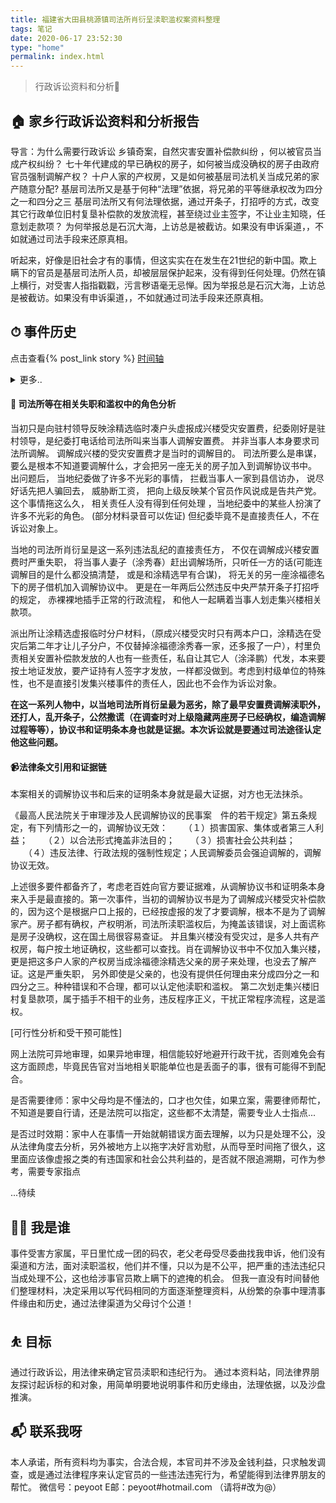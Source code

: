 ```yaml
---
title: 福建省大田县桃源镇司法所肖衍呈渎职滥权案资料整理
tags: 笔记
date: 2020-06-17 23:52:30
type: "home"
permalink: index.html
---
```

> 行政诉讼资料和分析🤝

## 🏠 家乡行政诉讼资料和分析报告
导言：为什么需要行政诉讼
    乡镇奇案，自然灾害安置补偿款纠纷 ，何以被官员当成产权纠纷？
    七十年代建成的早已确权的房子，如何被当成没确权的房子由政府官员强制调解产权？
    十户人家的产权房，又是如何被基层司法机关当成兄弟的家产随意分配?
    基层司法所又是基于何种“法理”依据，将兄弟的平等继承权改为四分之一和四分之三
    基层司法所又有何法理依据，通过开条子，打招呼的方式，改变其它行政单位旧村复垦补偿款的发放流程，甚至绕过业主签字，不让业主知晓，任意划走款项？
    为何举报总是石沉大海，上访总是被截访。如果没有申诉渠道，，不如就通过司法手段来还原真相。

听起来，好像是旧社会才有的事情，但这实实在在发生在21世纪的新中国。欺上瞒下的官员是基层司法所人员，却被层层保护起来，没有得到任何处理。仍然在镇上横行，对受害人指指戳戳，污言秽语毫无忌惮。因为举报总是石沉大海，上访总是被截访。如果没有申诉渠道，，不如就通过司法手段来还原真相。

## ⏱ 事件历史

点击查看{% post_link story %}
[时间轴](https://peyoot.github.io/home_administrative_suit/static/time-line-history.html)

<details>
<summary>更多..</summary>
<pre>
   待续..
</pre>

[原举报资料](https://peyoot.github.io/home_administrative_suit/static/2019-realname-report.pdf)

</details>


#### 👨 司法所等在相关失职和滥权中的角色分析

当初只是向驻村领导反映涂精选临时凑户头虚报成兴楼受灾安置费，纪委刚好是驻村领导，是纪委打电话给司法所叫来当事人调解安置费。 并非当事人本身要求司法所调解。 调解成兴楼的受灾安置费才是当时的调解目的。 司法所要么是串谋，要么是根本不知道要调解什么，才会把另一座无关的房子加入到调解协议书中。 出问题后， 当地纪委做了许多不光彩的事情， 拦截当事人一家到县信访办， 说尽好话先把人骗回去， 威胁断工资， 把向上级反映某个官员作风说成是告共产党。 这个事情拖这么久， 相关责任人没有得到任何处理 ，当地纪委中的某些人扮演了许多不光彩的角色。 (部分材料录音可以佐证) 但纪委毕竟不是直接责任人，不在诉讼对象上。

当地的司法所肖衍呈是这一系列违法乱纪的直接责任方， 不仅在调解成兴楼安置费时严重失职， 将当事人妻子（涂秀春）赶出调解场所，只听任一方的话(可能连调解目的是什么都没搞清楚， 或是和涂精选早有合谋)， 将无关的另一座涂福德名下的房子借机加入调解协议中。 更是在一年两后公然违反中央严禁开条子打招呼的规定， 赤裸裸地插手正常的行政流程， 和他人一起瞒着当事人划走集兴楼相关款项。

派出所让涂精选虚报临时分户材料，（原成兴楼受灾时只有两本户口，涂精选在受灾后第二年才让儿子分户，不仅替掉涂福德涂秀春一家，还多报了一户），村里负责相关安置补偿款发放的人也有一些责任，私自让其它人（涂泽鹏）代发，本来要按土地证发放，要产证持有人签字才发放，一样都没做到。考虑到村级单位的特殊性，也不是直接引发集兴楼事件的责任人，因此也不会作为诉讼对象。

**在这一系列人物中，以当地司法所肖衍呈最为恶劣，除了最早安置费调解渎职外，还打人，乱开条子，公然撒谎（在调查时对上级隐藏两座房子已经确权，编造调解过程等等），协议书和证明条本身也就是证据。本次诉讼就是要通过司法途径认定他这些问题。**

#### 📹法律条文引用和证据链

本案相关的调解协议书和后来的证明条本身就是最大证据，对方也无法抹杀。

《最高人民法院关于审理涉及人民调解协议的民事案　件的若干规定》第五条规定，有下列情形之一的，调解协议无效：
　　（１）损害国家、集体或者第三人利益；
　　（２）以合法形式掩盖非法目的；
　　（３）损害社会公共利益；
　　（４）违反法律、行政法规的强制性规定；人民调解委员会强迫调解的，调解协议无效。

上述很多要件都备齐了，考虑老百姓向官方要证据难，从调解协议书和证明条本身来入手是最直接的。第一次事件，当初的调解协议书是为了调解成兴楼受灾补偿款的，因为这个是根据户口上报的，已经按虚报的发了才要调解，根本不是为了调解家产。房子都有确权，产权明淅，司法所渎职滥权后，为掩盖该错误，对上面谎称是房子没确权，这在国土局很容易查证。 并且集兴楼没有受灾过，是多人共有产权房，每户按土地证确权，这些都可以查找。肖在调解协议书中不仅加入集兴楼，更是把这多户人家的产权房当成涂福德涂精选父亲的房子来处理，也没去了解产证。这是严重失职， 另外即使是父亲的，也没有提供任何理由来分成四分之一和四分之三。种种错误和不合理，都可以认定他渎职和滥权。 第二次划走集兴楼旧村复垦款项，属于插手不相干的业务，违反程序正义，干扰正常程序流程，这是滥权。


[可行性分析和受干预可能性]

网上法院可异地审理，如果异地审理，相信能较好地避开行政干扰，否则难免会有这方面顾虑，毕竟民告官对当地相关职能单位也是丢面子的事，很有可能得不到配合。

是否需要律师：家中父母均是不懂法的，口才也欠佳，如果立案，需要律师帮忙，不知道是要自行请，还是法院可以指定，这些都不太清楚，需要专业人士指点...

是否过时效期：家中人在事情一开始就朝错误方面去理解，以为只是处理不公，没从法律角度去分析，另外被地方上以拖字决好言劝慰，从而导至时间拖了很久，这里面应该像虚报之类的有违国家和社会公共利益的，是否就不限追溯期，可作为参考，需要专家指点


...待续



## 👨‍💻 我是谁
事件受害方家属，平日里忙成一团的码农，老父老母受尽委曲找我申诉，他们没有渠道和方法，面对渎职滥权，他们并不懂，只以为是不公平，把严重的违法违纪只当成处理不公，这也给涉事官员欺上瞒下的遮掩的机会。 但我一直没有时间替他们整理材料，决定采用以写代码相同的方面逐渐整理资料，从纷繁的杂事中理清事件缘由和历史，通过法律渠道为父母讨个公道！

## ⛹ 目标
通过行政诉讼，用法律来确定官员渎职和违纪行为。
通过本资料站，同法律界朋友探讨起诉标的和对象，用简单明要地说明事件和历史缘由，法理依据，以及沙盘推演。

## 📬 联系我呀
本人承诺，所有资料均为事实，合法合规，本官司并不涉及金钱利益，只求触发调查，或是通过法律程序来认定官员的一些违法违宪行为，希望能得到法律界朋友的帮忙。
微信号：peyoot 
E邮：peyoot#hotmail.com （请将#改为@）